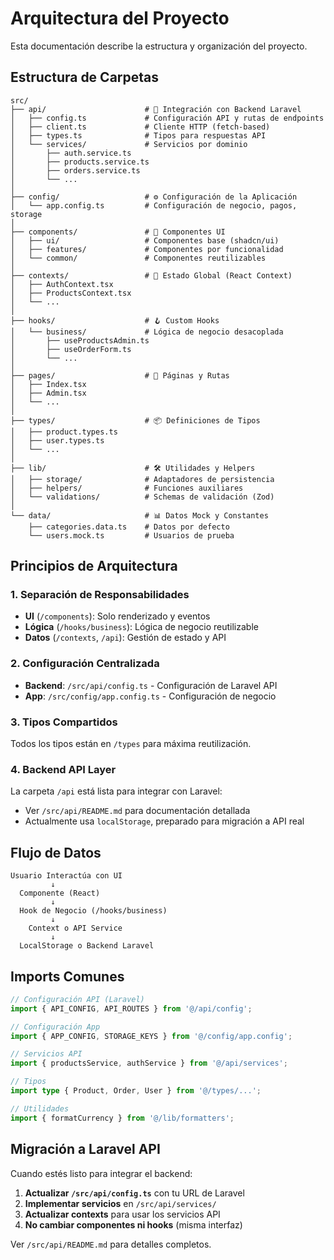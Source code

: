 # Arquitectura del Proyecto

Esta documentación describe la estructura y organización del proyecto.

## Estructura de Carpetas

```
src/
├── api/                      # 🔗 Integración con Backend Laravel
│   ├── config.ts             # Configuración API y rutas de endpoints
│   ├── client.ts             # Cliente HTTP (fetch-based)
│   ├── types.ts              # Tipos para respuestas API
│   └── services/             # Servicios por dominio
│       ├── auth.service.ts
│       ├── products.service.ts
│       ├── orders.service.ts
│       └── ...
│
├── config/                   # ⚙️ Configuración de la Aplicación
│   └── app.config.ts         # Configuración de negocio, pagos, storage
│
├── components/               # 🎨 Componentes UI
│   ├── ui/                   # Componentes base (shadcn/ui)
│   ├── features/             # Componentes por funcionalidad
│   └── common/               # Componentes reutilizables
│
├── contexts/                 # 🔄 Estado Global (React Context)
│   ├── AuthContext.tsx
│   ├── ProductsContext.tsx
│   └── ...
│
├── hooks/                    # 🪝 Custom Hooks
│   └── business/             # Lógica de negocio desacoplada
│       ├── useProductsAdmin.ts
│       ├── useOrderForm.ts
│       └── ...
│
├── pages/                    # 📄 Páginas y Rutas
│   ├── Index.tsx
│   ├── Admin.tsx
│   └── ...
│
├── types/                    # 📦 Definiciones de Tipos
│   ├── product.types.ts
│   ├── user.types.ts
│   └── ...
│
├── lib/                      # 🛠️ Utilidades y Helpers
│   ├── storage/              # Adaptadores de persistencia
│   ├── helpers/              # Funciones auxiliares
│   └── validations/          # Schemas de validación (Zod)
│
└── data/                     # 📊 Datos Mock y Constantes
    ├── categories.data.ts    # Datos por defecto
    └── users.mock.ts         # Usuarios de prueba
```

## Principios de Arquitectura

### 1. **Separación de Responsabilidades**
- **UI** (`/components`): Solo renderizado y eventos
- **Lógica** (`/hooks/business`): Lógica de negocio reutilizable
- **Datos** (`/contexts`, `/api`): Gestión de estado y API

### 2. **Configuración Centralizada**
- **Backend**: `/src/api/config.ts` - Configuración de Laravel API
- **App**: `/src/config/app.config.ts` - Configuración de negocio

### 3. **Tipos Compartidos**
Todos los tipos están en `/types` para máxima reutilización.

### 4. **Backend API Layer**
La carpeta `/api` está lista para integrar con Laravel:
- Ver `/src/api/README.md` para documentación detallada
- Actualmente usa `localStorage`, preparado para migración a API real

## Flujo de Datos

```
Usuario Interactúa con UI
         ↓
  Componente (React)
         ↓
  Hook de Negocio (/hooks/business)
         ↓
    Context o API Service
         ↓
  LocalStorage o Backend Laravel
```

## Imports Comunes

```typescript
// Configuración API (Laravel)
import { API_CONFIG, API_ROUTES } from '@/api/config';

// Configuración App
import { APP_CONFIG, STORAGE_KEYS } from '@/config/app.config';

// Servicios API
import { productsService, authService } from '@/api/services';

// Tipos
import type { Product, Order, User } from '@/types/...';

// Utilidades
import { formatCurrency } from '@/lib/formatters';
```

## Migración a Laravel API

Cuando estés listo para integrar el backend:

1. **Actualizar `/src/api/config.ts`** con tu URL de Laravel
2. **Implementar servicios** en `/src/api/services/`
3. **Actualizar contexts** para usar los servicios API
4. **No cambiar componentes ni hooks** (misma interfaz)

Ver `/src/api/README.md` para detalles completos.

